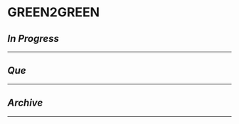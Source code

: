 # GREEN2GREEN

## *In Progress*

--------------------

## *Que*

-----------------------------------
## *Archive*

-----------------------------------
